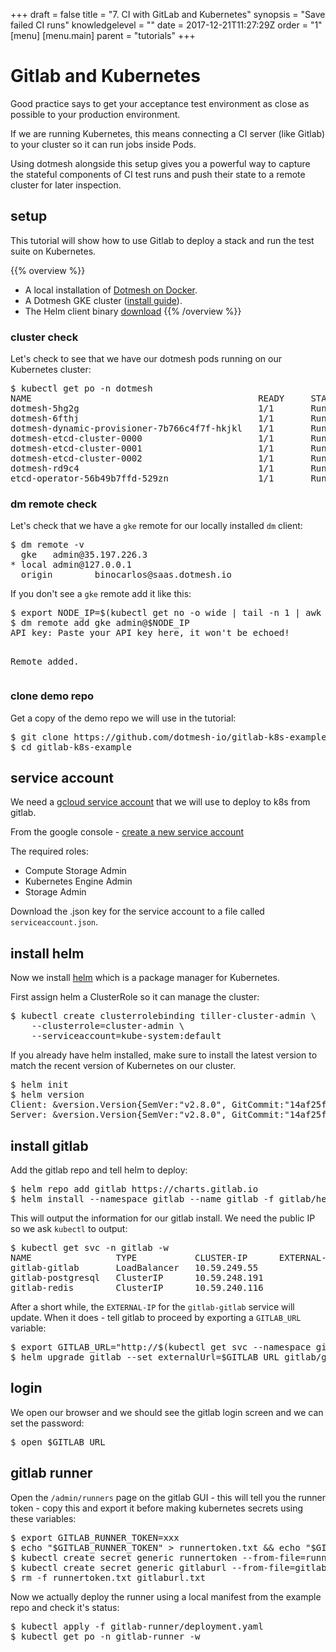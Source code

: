 +++
draft = false
title = "7. CI with GitLab and Kubernetes"
synopsis = "Save failed CI runs"
knowledgelevel = ""
date = 2017-12-21T11:27:29Z
order = "1"
[menu]
  [menu.main]
    parent = "tutorials"
+++

# Gitlab and Kubernetes

Good practice says to get your acceptance test environment as close as possible to your production environment.

If we are running Kubernetes, this means connecting a CI server (like Gitlab) to your cluster so it can run jobs inside Pods.

Using dotmesh alongside this setup gives you a powerful way to capture the stateful components of CI test runs and push their state to a remote cluster for later inspection.

## setup

This tutorial will show how to use Gitlab to deploy a stack and run the test suite on Kubernetes.

{{% overview %}}
* A local installation of [Dotmesh on Docker](/install-setup/docker/).
* A Dotmesh GKE cluster ([install guide](/install-setup/gke/)).
* The Helm client binary [download](https://github.com/kubernetes/helm)
{{% /overview %}}

### cluster check

Let's check to see that we have our dotmesh pods running on our Kubernetes cluster:

<div class="highlight"><pre class="chromaManual">
$ <kbd>kubectl get po -n dotmesh</kbd>
NAME                                           READY     STATUS        RESTARTS   AGE
dotmesh-5hg2g                                  1/1       Running       0          1h
dotmesh-6fthj                                  1/1       Running       0          1h
dotmesh-dynamic-provisioner-7b766c4f7f-hkjkl   1/1       Running       0          1h
dotmesh-etcd-cluster-0000                      1/1       Running       0          1h
dotmesh-etcd-cluster-0001                      1/1       Running       0          1h
dotmesh-etcd-cluster-0002                      1/1       Running       0          1h
dotmesh-rd9c4                                  1/1       Running       0          1h
etcd-operator-56b49b7ffd-529zn                 1/1       Running       0          1h
</pre></div>

### dm remote check

Let's check that we have a `gke` remote for our locally installed `dm` client:

<div class="highlight"><pre class="chromaManual">
$ <kbd>dm remote -v</kbd>
  gke   admin@35.197.226.3
* local admin@127.0.0.1
  origin        binocarlos@saas.dotmesh.io
</pre></div>

If you don't see a `gke` remote add it like this:

<div class="highlight"><pre class="chromaManual">
$ <kbd>export NODE_IP=$(kubectl get no -o wide | tail -n 1 | awk '{print $6}')</kbd>
$ <kbd>dm remote add gke admin@$NODE_IP</kbd>
API key: <kbd>Paste your API key here, it won't be echoed!</kbd>

Remote added.
</pre></div>

### clone demo repo

Get a copy of the demo repo we will use in the tutorial:

<div class="highlight"><pre class="chromaManual">
$ <kbd>git clone https://github.com/dotmesh-io/gitlab-k8s-example</kbd>
$ <kbd>cd gitlab-k8s-example</kbd>
</pre></div>

## service account

We need a [gcloud service account](https://cloud.google.com/kubernetes-engine/docs/tutorials/authenticating-to-cloud-platform) that we will use to deploy to k8s from gitlab.

From the google console - [create a new service account](https://console.cloud.google.com/iam-admin/serviceaccounts/project?project=my-gcloud-project)

The required roles:

 * Compute Storage Admin
 * Kubernetes Engine Admin
 * Storage Admin

Download the .json key for the service account to a file called `serviceaccount.json`.

## install helm

Now we install [helm](https://github.com/kubernetes/helm) which is a package manager for Kubernetes.

First assign helm a ClusterRole so it can manage the cluster:

<div class="highlight"><pre class="chromaManual">
$ <kbd>kubectl create clusterrolebinding tiller-cluster-admin \
    --clusterrole=cluster-admin \
    --serviceaccount=kube-system:default</kbd>
</pre></div>

If you already have helm installed, make sure to install the latest version to match the recent version of Kubernetes on our cluster.

<div class="highlight"><pre class="chromaManual">
$ <kbd>helm init</kbd>
$ <kbd>helm version</kbd>
Client: &version.Version{SemVer:"v2.8.0", GitCommit:"14af25f1de6832228539259b821949d20069a222", GitTreeState:"clean"}
Server: &version.Version{SemVer:"v2.8.0", GitCommit:"14af25f1de6832228539259b821949d20069a222", GitTreeState:"clean"}
</pre></div>

## install gitlab

Add the gitlab repo and tell helm to deploy:

<div class="highlight"><pre class="chromaManual">
$ <kbd>helm repo add gitlab https://charts.gitlab.io</kbd>
$ <kbd>helm install --namespace gitlab --name gitlab -f gitlab/helm/values.yaml gitlab/gitlab</kbd>
</pre></div>

This will output the information for our gitlab install.  We need the public IP so we ask `kubectl` to output:

<div class="highlight"><pre class="chromaManual">
$ <kbd>kubectl get svc -n gitlab -w</kbd>
NAME                TYPE           CLUSTER-IP      EXTERNAL-IP      PORT(S)          
gitlab-gitlab       LoadBalancer   10.59.249.55    <pending>           22:31902...63/TCP
gitlab-postgresql   ClusterIP      10.59.248.191   <none>           5432/TCP         
gitlab-redis        ClusterIP      10.59.240.116   <none>           6379/TCP         
</pre></div>

After a short while, the `EXTERNAL-IP` for the `gitlab-gitlab` service will update.  When it does - tell gitlab to proceed by exporting a `GITLAB_URL` variable:

<div class="highlight"><pre class="chromaManual">
$ <kbd>export GITLAB_URL="http://$(kubectl get svc --namespace gitlab gitlab-gitlab -o jsonpath='{.status.loadBalancer.ingress[0].ip}')"</kbd>
$ <kbd>helm upgrade gitlab --set externalUrl=$GITLAB_URL gitlab/gitlab</kbd>
</pre></div>

## login

We open our browser and we should see the gitlab login screen and we can set the password:

<div class="highlight"><pre class="chromaManual">
$ <kbd>open $GITLAB_URL</kbd>
</pre></div>

## gitlab runner

Open the `/admin/runners` page on the gitlab GUI - this will tell you the runner token - copy this and export it before making kubernetes secrets using these variables:

<div class="highlight"><pre class="chromaManual">
$ <kbd>export GITLAB_RUNNER_TOKEN=xxx</kbd>
$ <kbd>echo "$GITLAB_RUNNER_TOKEN" > runnertoken.txt && echo "$GITLAB_URL" > gitlaburl.txt</kbd>
$ <kbd>kubectl create secret generic runnertoken --from-file=runnertoken.txt -n gitlab-runner</kbd>
$ <kbd>kubectl create secret generic gitlaburl --from-file=gitlaburl.txt -n gitlab-runner</kbd>
$ <kbd>rm -f runnertoken.txt gitlaburl.txt</kbd>
</pre></div>

Now we actually deploy the runner using a local manifest from the example repo and check it's status:

<div class="highlight"><pre class="chromaManual">
$ <kbd>kubectl apply -f gitlab-runner/deployment.yaml</kbd>
$ <kbd>kubectl get po -n gitlab-runner -w</kbd>
</pre></div>


